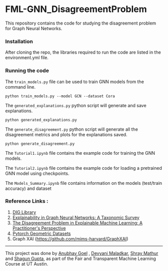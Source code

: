 # FML-GNN_DisagreementProblem

This repository contains the code for studying the disagreement problem for Graph Neural Networks.

### Installation
After cloning the repo, the libraries required to run the code are listed in the environment.yml file.


### Running the code
The `train_models.py` file can be used to train GNN models from the command line.

    python train_models.py --model GCN --dataset Cora

The `generated_explanations.py` python script will generate and save explanations.

    python generated_explanations.py

The `generate_disagreement.py` python script will generate all the disagreement metrics and plots for the explanations saved.

    python generate_disagreement.py


The `Tutorial1.ipynb` file contains the example code for training the GNN models.

The `Tutorial2.ipynb` file contains the example code for loading a pretrained GNN model using checkpoints.

The `Models_Summary.ipynb` file contains information on the models (test/train accuracy) and dataset


### Reference Links :
1. [DIG Library](https://github.com/divelab/DIG)
2. [Explainability in Graph Neural Networks: A Taxonomic Survey](https://arxiv.org/pdf/2012.15445.pdf)
3. [The Disagreement Problem in Explainable Machine Learning: A Practitioner's Perspective](https://arxiv.org/abs/2202.01602)
4. [Pytorch Geometric Datasets](https://pytorch-geometric.readthedocs.io/en/latest/notes/data_cheatsheet.html)
5. Graph XAI (https://github.com/mims-harvard/GraphXAI)



----

This project was done by [Anubhav Goel](https://github.com/anubhavgoel26) , [Devyani Maladkar](https://github.com/YANI-ALT), [Shray Mathur](https://github.com/Shray64) and [Shagun Gupta](https://github.com/Shagun-G), as part of the Fair and Transparent Machine Learning Course at UT Austin. 
